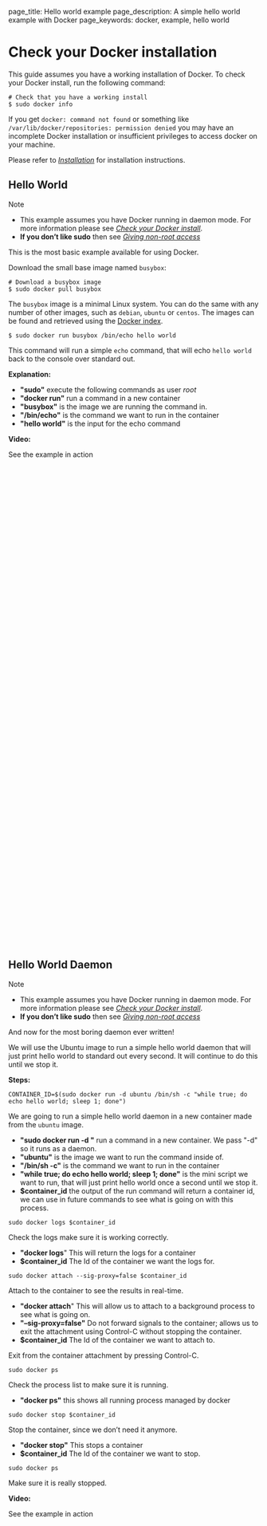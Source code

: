page_title: Hello world example
page_description: A simple hello world example with Docker
page_keywords: docker, example, hello world

# Check your Docker installation

This guide assumes you have a working installation of Docker. To check
your Docker install, run the following command:

    # Check that you have a working install
    $ sudo docker info

If you get `docker: command not found` or something
like `/var/lib/docker/repositories: permission denied`
you may have an incomplete Docker installation or insufficient
privileges to access docker on your machine.

Please refer to [*Installation*](../../installation/#installation-list)
for installation instructions.

## Hello World

Note

-   This example assumes you have Docker running in daemon mode. For
    more information please see [*Check your Docker
    install*](#running-examples).
-   **If you don’t like sudo** then see [*Giving non-root
    access*](../../installation/binaries/#dockergroup)

This is the most basic example available for using Docker.

Download the small base image named `busybox`:

    # Download a busybox image
    $ sudo docker pull busybox

The `busybox` image is a minimal Linux system. You
can do the same with any number of other images, such as
`debian`, `ubuntu` or
`centos`. The images can be found and retrieved
using the [Docker index](http://index.docker.io).

    $ sudo docker run busybox /bin/echo hello world

This command will run a simple `echo` command, that
will echo `hello world` back to the console over
standard out.

**Explanation:**

-   **"sudo"** execute the following commands as user *root*
-   **"docker run"** run a command in a new container
-   **"busybox"** is the image we are running the command in.
-   **"/bin/echo"** is the command we want to run in the container
-   **"hello world"** is the input for the echo command

**Video:**

See the example in action

<iframe width="640" height="480" frameborder="0" sandbox="allow-same-origin allow-scripts" srcdoc="<body><script type=&quot;text/javascript&quot;src=&quot;https://asciinema.org/a/7658.js&quot;id=&quot;asciicast-7658&quot; async></script></body>"></iframe>


<iframe width="640" height="480" frameborder="0" sandbox="allow-same-origin allow-scripts" srcdoc="<body><script type=&quot;text/javascript&quot;src=&quot;https://asciinema.org/a/7658.js&quot;id=&quot;asciicast-7658&quot; async></script></body>"></iframe>

## Hello World Daemon

Note

-   This example assumes you have Docker running in daemon mode. For
    more information please see [*Check your Docker
    install*](#running-examples).
-   **If you don’t like sudo** then see [*Giving non-root
    access*](../../installation/binaries/#dockergroup)

And now for the most boring daemon ever written!

We will use the Ubuntu image to run a simple hello world daemon that
will just print hello world to standard out every second. It will
continue to do this until we stop it.

**Steps:**

    CONTAINER_ID=$(sudo docker run -d ubuntu /bin/sh -c "while true; do echo hello world; sleep 1; done")

We are going to run a simple hello world daemon in a new container made
from the `ubuntu` image.

-   **"sudo docker run -d "** run a command in a new container. We pass
    "-d" so it runs as a daemon.
-   **"ubuntu"** is the image we want to run the command inside of.
-   **"/bin/sh -c"** is the command we want to run in the container
-   **"while true; do echo hello world; sleep 1; done"** is the mini
    script we want to run, that will just print hello world once a
    second until we stop it.
-   **$container_id** the output of the run command will return a
    container id, we can use in future commands to see what is going on
    with this process.

<!-- -->

    sudo docker logs $container_id

Check the logs make sure it is working correctly.

-   **"docker logs**" This will return the logs for a container
-   **$container_id** The Id of the container we want the logs for.

<!-- -->

    sudo docker attach --sig-proxy=false $container_id

Attach to the container to see the results in real-time.

-   **"docker attach**" This will allow us to attach to a background
    process to see what is going on.
-   **"–sig-proxy=false"** Do not forward signals to the container;
    allows us to exit the attachment using Control-C without stopping
    the container.
-   **$container_id** The Id of the container we want to attach to.

Exit from the container attachment by pressing Control-C.

    sudo docker ps

Check the process list to make sure it is running.

-   **"docker ps"** this shows all running process managed by docker

<!-- -->

    sudo docker stop $container_id

Stop the container, since we don’t need it anymore.

-   **"docker stop"** This stops a container
-   **$container_id** The Id of the container we want to stop.

<!-- -->

    sudo docker ps

Make sure it is really stopped.

**Video:**

See the example in action

<iframe width="640" height="480" frameborder="0" sandbox="allow-same-origin allow-scripts" srcdoc="<body><script type=&quot;text/javascript&quot;src=&quot;https://asciinema.org/a/2562.js&quot;id=&quot;asciicast-2562&quot; async></script></body>"></iframe>

<iframe width="640" height="480" frameborder="0" sandbox="allow-same-origin allow-scripts" srcdoc="<body><script type=&quot;text/javascript&quot;src=&quot;https://asciinema.org/a/2562.js&quot;id=&quot;asciicast-2562&quot; async></script></body>"></iframe>

The next example in the series is a [*Node.js Web
App*](../nodejs_web_app/#nodejs-web-app) example, or you could skip to
any of the other examples:

-   [*Node.js Web App*](../nodejs_web_app/#nodejs-web-app)
-   [*Redis Service*](../running_redis_service/#running-redis-service)
-   [*SSH Daemon Service*](../running_ssh_service/#running-ssh-service)
-   [*CouchDB
    Service*](../couchdb_data_volumes/#running-couchdb-service)
-   [*PostgreSQL Service*](../postgresql_service/#postgresql-service)
-   [*Building an Image with MongoDB*](../mongodb/#mongodb-image)
-   [*Python Web App*](../python_web_app/#python-web-app)

